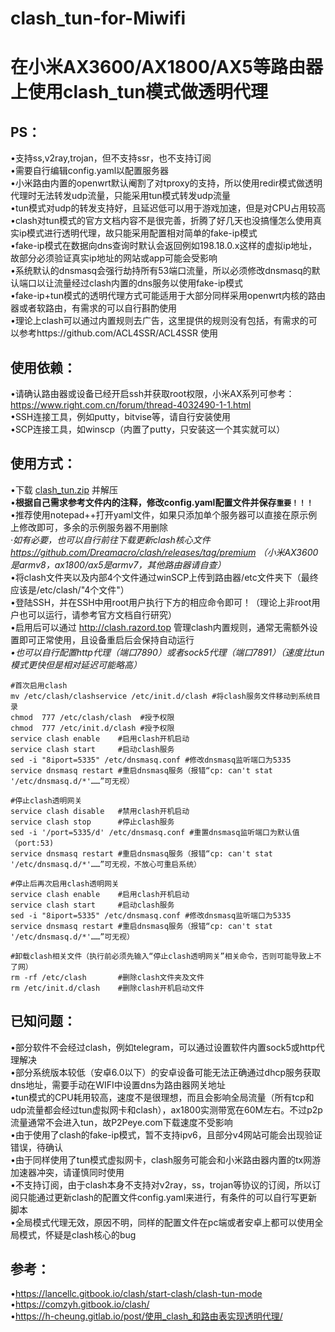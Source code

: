 # clash_tun-for-Miwifi
在小米AX3600/AX1800/AX5等路由器上使用clash_tun模式做透明代理
=====
PS：
--
•支持ss,v2ray,trojan，但不支持ssr，也不支持订阅<br>
•需要自行编辑config.yaml以配置服务器<br>
•小米路由内置的openwrt默认阉割了对tproxy的支持，所以使用redir模式做透明代理时无法转发udp流量，只能采用tun模式转发udp流量<br>
•tun模式对udp的转发支持好，且延迟低可以用于游戏加速，但是对CPU占用较高<br>
•clash对tun模式的官方文档内容不是很完善，折腾了好几天也没搞懂怎么使用真实ip模式进行透明代理，故只能采用配置相对简单的fake-ip模式<br>
•fake-ip模式在数据向dns查询时默认会返回例如198.18.0.x这样的虚拟ip地址，故部分必须验证真实ip地址的网站或app可能会受影响<br>
•系统默认的dnsmasq会强行劫持所有53端口流量，所以必须修改dnsmasq的默认端口以让流量经过clash内置的dns服务以使用fake-ip模式<br>
•fake-ip+tun模式的透明代理方式可能适用于大部分同样采用openwrt内核的路由器或者软路由，有需求的可以自行斟酌使用<br>
•理论上clash可以通过内置规则去广告，这里提供的规则没有包括，有需求的可以参考https://github.com/ACL4SSR/ACL4SSR 使用

使用依赖：
--
•请确认路由器或设备已经开启ssh并获取root权限，小米AX系列可参考：https://www.right.com.cn/forum/thread-4032490-1-1.html<br>
•SSH连接工具，例如putty，bitvise等，请自行安装使用<br>
•SCP连接工具，如winscp（内置了putty，只安装这一个其实就可以）<br>

使用方式：
--
•下载 [clash_tun.zip](https://github.com/juewuy/clash_tun-for-Miwifi/raw/master/clash_tun.zip) 并解压<br>
•**根据自己需求参考文件内的注释，修改config.yaml配置文件并保存`重要！！！`**<br>
•推荐使用notepad++打开yaml文件，如果只添加单个服务器可以直接在原示例上修改即可，多余的示例服务器不用删除<br>
*·如有必要，也可以自行前往下载更新clash核心文件 https://github.com/Dreamacro/clash/releases/tag/premium （小米AX3600是armv8，ax1800/ax5是armv7，其他路由器请自查）<br>*
•将clash文件夹以及内部4个文件通过winSCP上传到路由器/etc文件夹下（最终应该是/etc/clash/"4个文件"）<br>
•登陆SSH，并在SSH中用root用户执行下方的相应命令即可！（理论上非root用户也可以运行，请参考官方文档自行研究）<br>
•启用后可以通过 http://clash.razord.top 管理clash内置规则，通常无需额外设置即可正常使用，且设备重启后会保持自动运行<br>
*•也可以自行配置http代理（端口7890）或者sock5代理（端口7891）（速度比tun模式更快但是相对延迟可能略高）<br>*
```Shell
#首次启用clash
mv /etc/clash/clashservice /etc/init.d/clash #将clash服务文件移动到系统目录
chmod  777 /etc/clash/clash  #授予权限
chmod  777 /etc/init.d/clash #授予权限
service clash enable    #启用clash开机启动
service clash start     #启动clash服务
sed -i "8iport=5335" /etc/dnsmasq.conf #修改dnsmasq监听端口为5335
service dnsmasq restart #重启dnsmasq服务（报错“cp: can't stat '/etc/dnsmasq.d/*'……”可无视）
```
```Shell 
#停止clash透明网关
service clash disable   #禁用clash开机启动
service clash stop      #停止clash服务
sed -i '/port=5335/d' /etc/dnsmasq.conf #重置dnsmasq监听端口为默认值（port:53)
service dnsmasq restart #重启dnsmasq服务（报错“cp: can't stat '/etc/dnsmasq.d/*'……”可无视，不放心可重启系统）
```
```Shell
#停止后再次启用clash透明网关
service clash enable    #启用clash开机启动
service clash start     #启动clash服务
sed -i "8iport=5335" /etc/dnsmasq.conf #修改dnsmasq监听端口为5335
service dnsmasq restart #重启dnsmasq服务（报错“cp: can't stat '/etc/dnsmasq.d/*'……”可无视）
```
```Shell  
#卸载clash相关文件（执行前必须先输入“停止clash透明网关”相关命令，否则可能导致上不了网）
rm -rf /etc/clash       #删除clash文件夹及文件
rm /etc/init.d/clash    #删除clash开机启动文件
```

已知问题：
--
•部分软件不会经过clash，例如telegram，可以通过设置软件内置sock5或http代理解决<br>
•部分系统版本较低（安卓6.0以下）的安卓设备可能无法正确通过dhcp服务获取dns地址，需要手动在WIFI中设置dns为路由器网关地址<br>
•tun模式的CPU耗用较高，速度不是很理想，而且会影响全局流量（所有tcp和udp流量都会经过tun虚拟网卡和clash），ax1800实测带宽在60M左右。不过p2p流量通常不会进入tun，故P2Peye.com下载速度不受影响<br>
•由于使用了clash的fake-ip模式，暂不支持ipv6，且部分v4网站可能会出现验证错误，待确认<br>
•由于同样使用了tun模式虚拟网卡，clash服务可能会和小米路由器内置的tx网游加速器冲突，请谨慎同时使用<br>
•不支持订阅，由于clash本身不支持对v2ray，ss，trojan等协议的订阅，所以订阅只能通过更新clash的配置文件config.yaml来进行，有条件的可以自行写更新脚本<br>
•全局模式代理无效，原因不明，同样的配置文件在pc端或者安卓上都可以使用全局模式，怀疑是clash核心的bug

参考：
--
•https://lancellc.gitbook.io/clash/start-clash/clash-tun-mode<br>
•https://comzyh.gitbook.io/clash/<br>
•https://h-cheung.gitlab.io/post/使用_clash_和路由表实现透明代理/<br>

